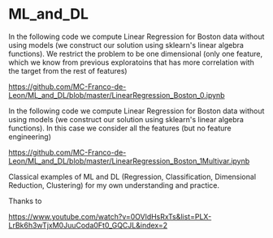 # ML_and_DL
In the following code we compute Linear Regression for Boston data without using models (we construct our solution using sklearn's linear algebra functions). We restrict the problem to be one dimensional (only one feature, which we know from previous exploratoins that has more correlation with the target from the rest of features)

https://github.com/MC-Franco-de-Leon/ML_and_DL/blob/master/LinearRegression_Boston_0.ipynb

In the following code we compute Linear Regression for Boston data without using models (we construct our solution using sklearn's linear algebra functions). In this case we consider all the features (but no feature engineering)

https://github.com/MC-Franco-de-Leon/ML_and_DL/blob/master/LinearRegression_Boston_1Multivar.ipynb


Classical examples of ML and DL (Regression, Classification, Dimensional Reduction, Clustering) for my own understanding and practice.

Thanks to 

https://www.youtube.com/watch?v=0OVldHsRxTs&list=PLX-LrBk6h3wTjxM0JuuCoda0Ft0_GQCJL&index=2

